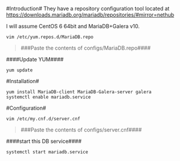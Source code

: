 #Introduction#
They have a repository configuration tool located at https://downloads.mariadb.org/mariadb/repositories/#mirror=nethub

I will assume CentOS 6 64bit and MariaDB+Galera v10.
```
vim /etc/yum.repos.d/MariaDB.repo
```

> ###Paste the contents of configs/MariaDB.repo####

####Update YUM####
```
yum update
```
#Installation#
```
yum install MariaDB-client MariaDB-Galera-server galera
systemctl enable mariadb.service
```
#Configuration#
```
vim /etc/my.cnf.d/server.cnf
```

> ###Paste the contents of configs/server.cnf####

####start this DB service####
```
systemctl start mariadb.service
```
